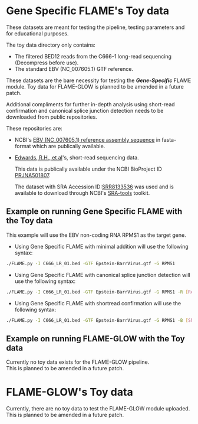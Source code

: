 # Gene Specific FLAME's Toy data

These datasets are meant for testing the pipeline, testing parameters and for educational purposes. 

The toy data directory only contains:
- The filtered BED12 reads from the C666-1 long-read sequencing (Decompress before use).
- The standard EBV (NC_007605.1) GTF reference.

These datasets are the bare necessity for testing the ***Gene-Specific*** FLAME module. Toy data for FLAME-GLOW is planned to be amended in a future patch.

Additional compliments for further in-depth analysis using short-read confirmation and canonical splice junction detection needs to be downloaded from public repositories. 

These repositories are:

- NCBI's [EBV (NC_007605.1) reference assembly sequence](https://www.ncbi.nlm.nih.gov/nuccore/NC_007605.1?report=fasta) in fasta-format which are publically available.

- [Edwards, R.H., et al]( https://doi.org/10.1371/journal.ppat.1008071)'s, short-read sequencing data. 

  This data is publically available under the NCBI BioProject ID [PRJNA501807](https://www.ncbi.nlm.nih.gov/bioproject/PRJNA501807). 
  
  The dataset with SRA Accession ID:[SRR8133536](https://www.ncbi.nlm.nih.gov/sra/SRX4954558) was used and is available to download through NCBI's [SRA-tools](https://github.com/ncbi/sra-tools) toolkit.

## Example on running Gene Specific FLAME with the Toy data
This example will use the EBV non-coding RNA RPMS1 as the target gene.
- Using Gene Specific FLAME with minimal addition will use the following syntax:  
 ```sh
 ./FLAME.py -I C666_LR_01.bed -GTF Epstein-BarrVirus.gtf -G RPMS1
 ```
 
- Using Gene Specific FLAME with canonical splice junction detection will use the following syntax:  
 ```sh
 ./FLAME.py -I C666_LR_01.bed -GTF Epstein-BarrVirus.gtf -G RPMS1 -R [Reference.fasta]
 ```
 
- Using Gene Specific FLAME with shortread confirmation will use the following syntax:  
 ```sh
 ./FLAME.py -I C666_LR_01.bed -GTF Epstein-BarrVirus.gtf -G RPMS1 -B [Shortread.bam]
 ```
## Example on running FLAME-GLOW with the Toy data
Currently no toy data exists for the FLAME-GLOW pipeline. <br>
This is planned to be amended in a future patch.


# FLAME-GLOW's Toy data
Currently, there are no toy data to test the FLAME-GLOW module uploaded. <br>
This is planned to be amended in a future patch.
